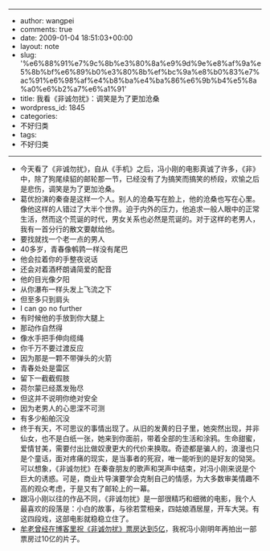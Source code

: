 - --
- author: wangpei
- comments: true
- date: 2009-01-04 18:51:03+00:00
- layout: note
- slug: '%e6%88%91%e7%9c%8b%e3%80%8a%e9%9d%9e%e8%af%9a%e5%8b%bf%e6%89%b0%e3%80%8b%ef%bc%9a%e8%b0%83%e7%ac%91%e6%98%af%e4%b8%ba%e4%ba%86%e6%9b%b4%e5%8a%a0%e6%b2%a7%e6%a1%91'
- title: 我看《非诚勿扰》：调笑是为了更加沧桑
- wordpress_id: 1845
- categories:
- 不好归类
- tags:
- 不好归类
- --
- 今天看了《非诚勿扰》，自从《手机》之后，冯小刚的电影真诚了许多，《非》中，除了狗尾续貂的邮轮那一节，已经没有了为搞笑而搞笑的桥段，欢愉之后是悲伤，调笑是为了更加沧桑。
- 葛优扮演的秦奋是这样一个人。别人的沧桑写在脸上，他的沧桑也写在心里。像他这样的人错过了大半个世界。迫于内外的压力，他追求一般人眼中的正常生活，然而这个荒诞的时代，男女关系也必然是荒诞的。对于这样的老男人，我有一首分行的散文要献给他。
- 要找就找一个老一点的男人
- 40多岁，青春像鹌鹑一样没有尾巴
- 他会拉着你的手整夜说话
- 还会对着酒杯朗诵简爱的配音
- 他的目光像夕阳
- 从你瀑布一样头发上飞流之下
- 但至多只到肩头
- I can go no further
- 有时候他的手放到你大腿上
- 那动作自然得
- 像水手把手伸向缆绳
- 你千万不要过渡反应
- 因为那是一颗不带弹头的火箭
- 青春处处是雷区
- 留下一截截假肢
- 荷尔蒙已经蒸发殆尽
- 但这并不说明你绝对安全
- 因为老男人的心思深不可测
- 有多少船舶沉没
- 终于有天，不可思议的事情出现了。从旧的发黄的日子里，她突然出现，并非仙女，也不是白纸一张，她来到你面前，带着全部的生活和涂鸦。生命甜蜜，爱情甘美，需要付出比做奴隶更大的代价来换取。奇迹都是骗人的，浪漫也只是个童话，面对疼痛的现实，是当事者的死寂，唯一能听到的是好友的恸哭。可以想象，《非诚勿扰》在秦奋朋友的歌声和哭声中结束，对冯小刚来说是个巨大的诱惑。可是，商业片导演要学会克制自己的情感，为大多数审美情趣不高的观众考虑，于是又有了邮轮上的一幕。
- 跟冯小刚以往的作品不同，《非诚勿扰》是一部很精巧和细微的电影，我个人最喜欢的段落是：小白的故事，与徐若萱相亲，四姑娘酒居屋，开车大哭。有这四段戏，这部电影就稳稳立住了。
- [牟老曾经在博客里祝《非诚勿扰》票房达到5亿](http://www.bullog.cn/blogs/mousen/archives/246748.aspx)，我祝冯小刚明年再拍出一部票房过10亿的片子。
